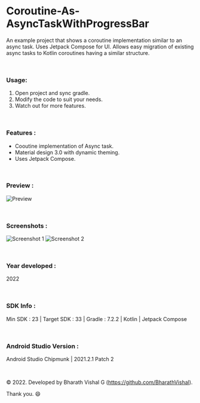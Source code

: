 # Coroutine-As-AsyncTaskWithProgressBar
An example project that shows a coroutine implementation similar to an async task. Uses Jetpack Compose for UI. Allows easy migration of existing async tasks to Kotlin coroutines having a similar structure.


&nbsp;
### Usage:
1. Open project and sync gradle.
2. Modify the code to suit your needs.
3. Watch out for more features.

&nbsp;
### Features :
- Cooutine implementation of Async task.
- Material design 3.0 with dynamic theming.
- Uses Jetpack Compose.


&nbsp;
### Preview : 
![Preview](https://github.com/BharathVishal/Coroutine-As-AsyncTask/blob/main/Preview/PreviewGif.gif)


&nbsp;
### Screenshots : 
![Screenshot 1](https://github.com/BharathVishal/Coroutine-As-AsyncTask/blob/main/Screenshots/1.png?s=15)
![Screenshot 2](https://github.com/BharathVishal/Coroutine-As-AsyncTask/blob/main/Screenshots/2.png?s=15)



&nbsp;
### Year developed : 
2022


&nbsp;

### SDK Info : 
Min SDK : 23  | Target SDK : 33 | Gradle : 7.2.2  | Kotlin | Jetpack Compose

&nbsp;


### Android Studio Version : 
Android Studio Chipmunk | 2021.2.1 Patch 2





&nbsp;

© 2022. Developed by Bharath Vishal G (https://github.com/BharathVishal).

Thank you. :smile:
